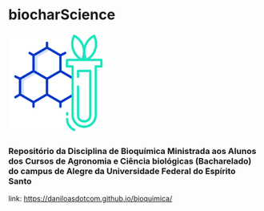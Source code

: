 # biocharScience

<img src="./static/images/logo.png" alt="drawing" style="width:200px;"/>

### Repositório da Disciplina de Bioquímica Ministrada aos Alunos dos Cursos de Agronomia e Ciência biológicas (Bacharelado) do campus de Alegre da Universidade Federal do Espírito Santo

link: https://daniloasdotcom.github.io/bioquimica/
